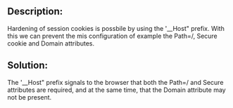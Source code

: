 ## Description:

Hardening of session cookies is possbile by using the '__Host" prefix. With this we can prevent the mis configuration of example the Path=/, Secure cookie and Domain attributes. 


## Solution:

The '__Host" prefix signals to the browser that both the Path=/ and Secure attributes are required, 
and at the same time, that the Domain attribute may not be present.